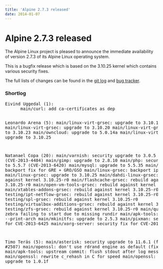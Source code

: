```yaml
---
title: 'Alpine 2.7.3 released'
date: 2014-01-07
---
```


# Alpine 2.7.3 released
The Alpine Linux project is pleased to announce the immediate availability of version 2.7.3 of its Alpine Linux operating system.

This is a bugfix release which is based on the 3.10.25 kernel which contains various security fixes. 

The full lists of changes can be found in the <a href="http://git.alpinelinux.org/cgit/aports/log/?h=v2.7.3">git log</a> and <a href="http://bugs.alpinelinux.org/versions/75">bug tracker</a>.

<h3>Shortlog</h3>
<pre>
Eivind Uggedal (1):
      main/curl: add ca-certificates as dep

Leonardo Arena (5):
      main/linux-virt-grsec: upgrade to 3.10.19
      main/linux-virt-grsec: upgrade to 3.10.20
      main/linux-virt-grsec: upgrade to 3.10.23
      main/owncloud: upgrade to 5.0.14a
      main/linux-virt-grsec: upgrade to 3.10.25

Natanael Copa (20):
      main/varnish: security upgrade to 3.0.5 (CVE-2013-4484)
      main/gimp: upgrade to 2.8.10
      main/php: security upgrade to 5.5.7 (CVE-2013-6420)
      main/mysql: upgrade to 5.5.35
      main/linux-grsec: backport fix for GRE + GRO/GSO
      main/linux-grsec: backport ip gre fix
      main/linux-grsec: upgrade to 3.10.25
      main/dahdi-linux-grsec: rebuild against kernel 3.10.25-r0
      main/flashcache-grsec: rebuild against kernel 3.10.25-r0
      main/open-vm-tools-grsec: rebuild against kernel 3.10.25-r0
      main/xtables-addons-grsec: rebuild against kernel 3.10.25-r0
      testing/ipt-netflow-grsec: rebuild against kernel 3.10.25-r0
      testing/spl-grsec: rebuild against kernel 3.10.25-r0
      testing/virtualbox-additions-grsec: rebuild against kernel 3.10.25-r0
      testing/zfs-grsec: rebuild against kernel 3.10.25-r0
      main/quagga: fix zebra failing to start due to missing rundir
      main/apk-tools: backport --print-arch
      main/mkinitfs: upgrade to 2.5.3
      main/pixman: security fix for CVE-2013-6425
      main/xorg-server: security fix for CVE-2013-6424

Timo Teräs (5):
      main/asterisk: security upgrade to 11.6.1 (fixes #2507)
      main/openssl: don't use rdrand engine as default (fixes #2512)
      main/apk-tools: upstream commit: flush stdout after log message
      main/openssl: rewrite c_rehash in C for speed
      main/openssl: security upgrade to 1.0.1f
</pre>